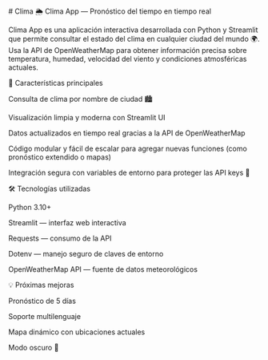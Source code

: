 #   C l i m a 
 
 🌦️ Clima App — Pronóstico del tiempo en tiempo real

Clima App es una aplicación interactiva desarrollada con Python y Streamlit que permite consultar el estado del clima en cualquier ciudad del mundo 🌍.
Usa la API de OpenWeatherMap para obtener información precisa sobre temperatura, humedad, velocidad del viento y condiciones atmosféricas actuales.

🚀 Características principales

Consulta de clima por nombre de ciudad 🏙️

Visualización limpia y moderna con Streamlit UI

Datos actualizados en tiempo real gracias a la API de OpenWeatherMap

Código modular y fácil de escalar para agregar nuevas funciones (como pronóstico extendido o mapas)

Integración segura con variables de entorno para proteger las API keys 🔐

🛠️ Tecnologías utilizadas

Python 3.10+

Streamlit — interfaz web interactiva

Requests — consumo de la API

Dotenv — manejo seguro de claves de entorno

OpenWeatherMap API — fuente de datos meteorológicos

💡 Próximas mejoras

Pronóstico de 5 días

Soporte multilenguaje

Mapa dinámico con ubicaciones actuales

Modo oscuro 🌙
